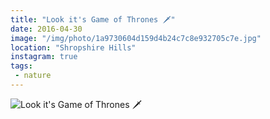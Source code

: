 ```yaml
---
title: "Look it's Game of Thrones 🗡"
date: 2016-04-30
image: "/img/photo/1a9730604d159d4b24c7c8e932705c7e.jpg"
location: "Shropshire Hills"
instagram: true
tags:
 - nature
---
```


![Look it's Game of Thrones 🗡](/img/photo/1a9730604d159d4b24c7c8e932705c7e.jpg)

